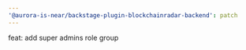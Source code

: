 ```yaml
---
'@aurora-is-near/backstage-plugin-blockchainradar-backend': patch
---
```


feat: add super admins role group
